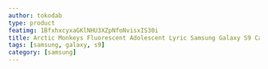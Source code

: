 ```yaml
---
author: tokodab
type: product
featimg: 1BfxhxcyxaGKlNHU3XZpNfoNvisxIS30i
title: Arctic Monkeys Fluorescent Adolescent Lyric Samsung Galaxy S9 Case
tags: [samsung, galaxy, s9]
category: [samsung]
---
```


